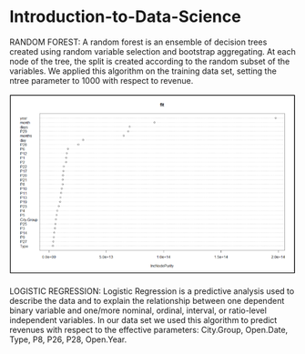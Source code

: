# Introduction-to-Data-Science

RANDOM FOREST: A random forest is an ensemble of decision trees created using random variable selection and bootstrap aggregating. At each node of the tree, the split is created according to the random subset of the variables. We applied this algorithm on the training data set, setting the ntree parameter to 1000 with respect to revenue. 

![](Random_Forest.PNG)


LOGISTIC REGRESSION: Logistic Regression is a predictive analysis used to describe the data and to explain the relationship between one dependent binary variable and one/more nominal, ordinal, interval, or ratio-level independent variables. In our data set we used this algorithm to predict revenues with respect to the effective parameters: City.Group, Open.Date, Type, P8, P26, P28, Open.Year. 


